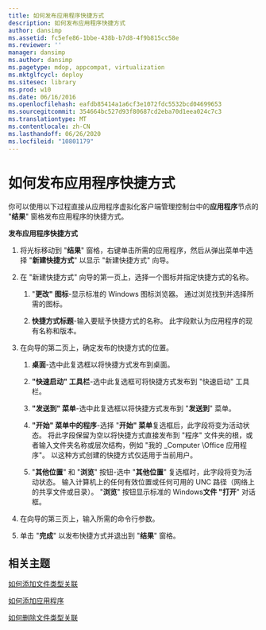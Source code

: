 ```yaml
---
title: 如何发布应用程序快捷方式
description: 如何发布应用程序快捷方式
author: dansimp
ms.assetid: fc5efe86-1bbe-438b-b7d8-4f9b815cc58e
ms.reviewer: ''
manager: dansimp
ms.author: dansimp
ms.pagetype: mdop, appcompat, virtualization
ms.mktglfcycl: deploy
ms.sitesec: library
ms.prod: w10
ms.date: 06/16/2016
ms.openlocfilehash: eafdb85414a1a6cf3e1072fdc5532bcd04699653
ms.sourcegitcommit: 354664bc527d93f80687cd2eba70d1eea024c7c3
ms.translationtype: MT
ms.contentlocale: zh-CN
ms.lasthandoff: 06/26/2020
ms.locfileid: "10801179"
---
```

# 如何发布应用程序快捷方式


你可以使用以下过程直接从应用程序虚拟化客户端管理控制台中的**应用程序**节点的 "**结果**" 窗格发布应用程序的快捷方式。

**发布应用程序快捷方式**

1.  将光标移动到 "**结果**" 窗格，右键单击所需的应用程序，然后从弹出菜单中选择 "**新建快捷方式**" 以显示 "新建快捷方式" 向导。

2.  在 "新建快捷方式" 向导的第一页上，选择一个图标并指定快捷方式的名称。

    1.  "**更改" 图标**-显示标准的 Windows 图标浏览器。 通过浏览找到并选择所需的图标。

    2.  **快捷方式标题**-输入要赋予快捷方式的名称。 此字段默认为应用程序的现有名称和版本。

3.  在向导的第二页上，确定发布的快捷方式的位置。

    1.  **桌面**-选中此复选框以将快捷方式发布到桌面。

    2.  **"快速启动" 工具栏**-选中此复选框可将快捷方式发布到 "快速启动" 工具栏。

    3.  **"发送到" 菜单**-选中此复选框以将快捷方式发布到 "**发送到**" 菜单。

    4.  **"开始" 菜单中的程序**-选择 "**开始" 菜单**复选框后，此字段将变为活动状态。 将此字段保留为空以将快捷方式直接发布到 "程序" 文件夹的根，或者输入文件夹名称或层次结构，例如 "我的 _Computer \\Office 应用程序"。 以这种方式创建的快捷方式仅适用于当前用户。

    5.  "**其他位置**" 和 "**浏览**" 按钮-选中 "**其他位置**" 复选框时，此字段将变为活动状态。 输入计算机上的任何有效位置或任何可用的 UNC 路径（网络上的共享文件或目录）。 "**浏览**" 按钮显示标准的 Windows**文件 "打开**" 对话框。

4.  在向导的第三页上，输入所需的命令行参数。

5.  单击 "**完成**" 以发布快捷方式并退出到 "**结果**" 窗格。

## 相关主题


[如何添加文件类型关联](how-to-add-a-file-type-association.md)

[如何添加应用程序](how-to-add-an-application.md)

[如何删除文件类型关联](how-to-delete-a-file-type-association.md)

 

 





